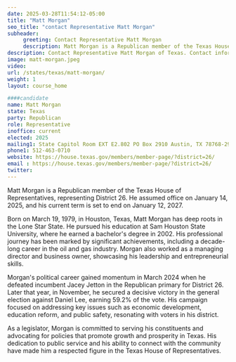 ```yaml
---
date: 2025-03-28T11:54:12-05:00
title: "Matt Morgan"
seo_title: "contact Representative Matt Morgan"
subheader:
     greeting: Contact Representative Matt Morgan
     description: Matt Morgan is a Republican member of the Texas House of Representatives, representing District 26. He assumed office on January 14, 2025, and his current term is set to end on January 12, 2027.
description: Contact Representative Matt Morgan of Texas. Contact information for Matt Morgan includes email address, phone number, and mailing address.
image: matt-morgan.jpeg
video:
url: /states/texas/matt-morgan/
weight: 1
layout: course_home

####candidate
name: Matt Morgan
state: Texas
party: Republican
role: Representative
inoffice: current
elected: 2025
mailing1: State Capitol Room EXT E2.802 PO Box 2910 Austin, TX 78768-2910
phone1: 512-463-0710
website: https://house.texas.gov/members/member-page/?district=26/
email : https://house.texas.gov/members/member-page/?district=26/
twitter: 
---
```

Matt Morgan is a Republican member of the Texas House of Representatives, representing District 26. He assumed office on January 14, 2025, and his current term is set to end on January 12, 2027.

Born on March 19, 1979, in Houston, Texas, Matt Morgan has deep roots in the Lone Star State. He pursued his education at Sam Houston State University, where he earned a bachelor's degree in 2002. His professional journey has been marked by significant achievements, including a decade-long career in the oil and gas industry. Morgan also worked as a managing director and business owner, showcasing his leadership and entrepreneurial skills.

Morgan's political career gained momentum in March 2024 when he defeated incumbent Jacey Jetton in the Republican primary for District 26. Later that year, in November, he secured a decisive victory in the general election against Daniel Lee, earning 59.2% of the vote. His campaign focused on addressing key issues such as economic development, education reform, and public safety, resonating with voters in his district.

As a legislator, Morgan is committed to serving his constituents and advocating for policies that promote growth and prosperity in Texas. His dedication to public service and his ability to connect with the community have made him a respected figure in the Texas House of Representatives.
